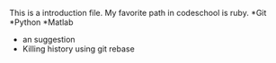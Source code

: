 This is a introduction file. 
My favorite path in codeschool is ruby.
*Git
*Python
*Matlab
* an suggestion
* Killing history using git rebase
